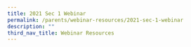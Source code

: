 ```yaml
---
title: 2021 Sec 1 Webinar
permalink: /parents/webinar-resources/2021-sec-1-webinar
description: ""
third_nav_title: Webinar Resources
---
```

